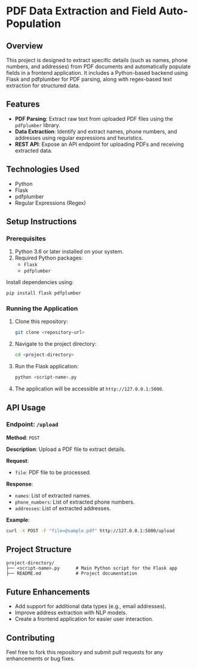 # PDF Data Extraction and Field Auto-Population

## Overview
This project is designed to extract specific details (such as names, phone numbers, and addresses) from PDF documents and automatically populate fields in a frontend application. It includes a Python-based backend using Flask and pdfplumber for PDF parsing, along with regex-based text extraction for structured data.

## Features
- **PDF Parsing**: Extract raw text from uploaded PDF files using the `pdfplumber` library.
- **Data Extraction**: Identify and extract names, phone numbers, and addresses using regular expressions and heuristics.
- **REST API**: Expose an API endpoint for uploading PDFs and receiving extracted data.

## Technologies Used
- Python
- Flask
- pdfplumber
- Regular Expressions (Regex)

## Setup Instructions

### Prerequisites
1. Python 3.6 or later installed on your system.
2. Required Python packages:
   - `Flask`
   - `pdfplumber`

Install dependencies using:
```bash
pip install flask pdfplumber
```

### Running the Application
1. Clone this repository:
   ```bash
   git clone <repository-url>
   ```
2. Navigate to the project directory:
   ```bash
   cd <project-directory>
   ```
3. Run the Flask application:
   ```bash
   python <script-name>.py
   ```
4. The application will be accessible at `http://127.0.0.1:5000`.

## API Usage

### Endpoint: `/upload`
**Method**: `POST`

**Description**: Upload a PDF file to extract details.

**Request**:
- `file`: PDF file to be processed.

**Response**:
- `names`: List of extracted names.
- `phone_numbers`: List of extracted phone numbers.
- `addresses`: List of extracted addresses.

**Example**:
```bash
curl -X POST -F "file=@sample.pdf" http://127.0.0.1:5000/upload
```

## Project Structure
```
project-directory/
├── <script-name>.py      # Main Python script for the Flask app
├── README.md             # Project documentation
```

## Future Enhancements
- Add support for additional data types (e.g., email addresses).
- Improve address extraction with NLP models.
- Create a frontend application for easier user interaction.

## Contributing
Feel free to fork this repository and submit pull requests for any enhancements or bug fixes.

